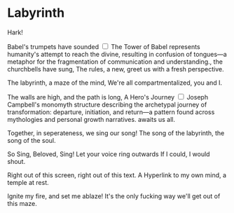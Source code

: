# Labyrinth

Hark!

Babel's trumpets have sounded<label for="sn-babel" class="margin-toggle sidenote-number"></label>
<input type="checkbox" id="sn-babel" class="margin-toggle"/>
<span class="sidenote">The Tower of Babel represents humanity's attempt to reach the divine, resulting in confusion of tongues—a metaphor for the fragmentation of communication and understanding.</span>, the churchbells have sung,
The rules, a new, greet us with a fresh perspective.

The labyrinth, a maze of the mind,
We're all compartmentalized, you and I.

The walls are high, and the path is long,
A Hero's Journey<label for="sn-heroes-journey" class="margin-toggle sidenote-number"></label>
<input type="checkbox" id="sn-heroes-journey" class="margin-toggle"/>
<span class="sidenote">Joseph Campbell's monomyth structure describing the archetypal journey of transformation: departure, initiation, and return—a pattern found across mythologies and personal growth narratives.</span> awaits us all.

Together, in seperateness, we sing our song!
The song of the labyrinth, the song of the soul.

So Sing, Beloved, Sing! Let your voice ring outwards
If I could, I would shout.

Right out of this screen, right out of this text.
A Hyperlink to my own mind, a temple at rest.

Ignite my fire, and set me ablaze!
It's the only fucking way we'll get out of this maze.
